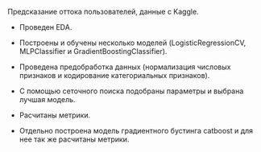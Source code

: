 Предсказание оттока пользователей, данные с Kaggle.

  * Проведен EDA.
  * Построены и обучены несколько моделей (LogisticRegressionCV, MLPClassifier и GradientBoostingClassifier). 
  * Проведена предобработка данных (нормализация числовых признаков и кодирование категориальных признаков).
  * С помощью сеточного поиска подобраны параметры и выбрана лучшая модель.
  * Расчитаны метрики.

  * Отдельно построена модель градиентного бустинга catboost и для нее так же расчитаны метрики.

